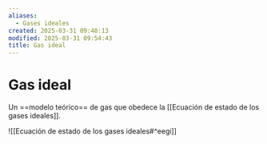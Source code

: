 ```yaml
---
aliases:
  - Gases ideales
created: 2025-03-31 09:48:13
modified: 2025-03-31 09:54:43
title: Gas ideal
---
```


# Gas ideal

Un ==modelo teórico== de gas que obedece la [[Ecuación de estado de los gases ideales]].

![[Ecuación de estado de los gases ideales#^eegi]]
